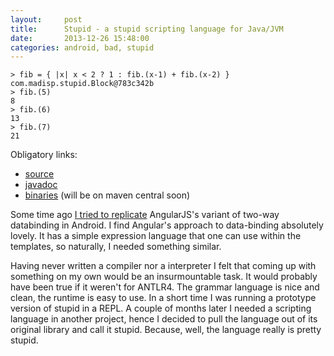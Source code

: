 ```yaml
---
layout:     post
title:      Stupid - a stupid scripting language for Java/JVM
date:       2013-12-26 15:48:00
categories: android, bad, stupid
---
```


```
> fib = { |x| x < 2 ? 1 : fib.(x-1) + fib.(x-2) }
com.madisp.stupid.Block@783c342b
> fib.(5)
8
> fib.(6)
13
> fib.(7)
21
```

Obligatory links:

* [source](https://github.com/madisp/stupid)
* [javadoc](http://madisp.com/stupid)
* [binaries](http://dl.bintray.com/madisp/maven/com/madisp/stupid/stupid/) (will be on maven central soon)

Some time ago [I tried to replicate](https://github.com/madisp/bad) AngularJS's variant of two-way databinding in Android. I find Angular's approach to data-binding absolutely lovely. It has a simple expression language that one can use within the templates, so naturally, I needed something similar.

Having never written a compiler nor a interpreter I felt that coming up with something on my own would be an insurmountable task. It would probably have been true if it weren't for ANTLR4. The grammar language is nice and clean, the runtime is easy to use. In a short time I was running a prototype version of stupid in a REPL. A couple of months later I needed a scripting language in another project, hence I decided to pull the language out of its original library and call it stupid. Because, well, the language really is pretty stupid.